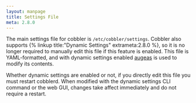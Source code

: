 ```yaml
---
layout: manpage
title: Settings File
meta: 2.8.0
---
```


The main settings file for cobbler is `/etc/cobbler/settings`. Cobbler also supports {% linkup title:"Dynamic Settings" extrameta:2.8.0 %}, so it is no longer required to manually edit this file if this feature is enabled. This file is YAML-formatted, and with dynamic settings enabled <a href="http://augeas.net/" target="_blank">augeas</a> is used to modify its contents.

Whether dynamic settings are enabled or not, if you directly edit this file you must restart cobblerd. When modified with the dynamic settings CLI command or the web GUI, changes take affect immediately and do not require a restart.
